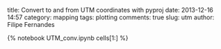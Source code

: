 title: Convert to and from UTM coordinates with pyproj
date:  2013-12-16 14:57
category: mapping
tags: plotting
comments: true
slug: utm
author: Filipe Fernandes

{% notebook UTM_conv.ipynb cells[1:] %}
